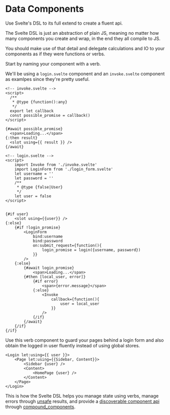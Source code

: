 # Data Components

Use Svelte's DSL to its full extend to create a fluent api.

The Svelte DSL is just an abstraction of plain JS, meaning no matter how many components you create and wrap, in the end they all compile to JS.

You should make use of that detail and delegate calculations and IO to your components as if they were functions or verbs.

Start by naming your component with a verb.

We'll be using a `login.svelte` component and an `invoke.svelte` component as examlpes since they're pretty useful.

```svelte
<!-- invoke.svelte -->
<script>
  /**
   * @type {function():any}
   */
  export let callback
  const possible_promise = callback()
</script>

{#await possible_promise}
  <span>Loading...</span>
{:then result}
  <slot using={{ result }} />
{/await}
```


```svelte
<!-- login.svelte -->
<script>
    import Invoke from './invoke.svelte'
    import LoginForm from './login_form.svelte'
    let username = ''
    let password = ''
    /**
     * @type {false|User}
     */
    let user = false
</script>


{#if user}
    <slot using={{user}} />
{:else}
    {#if !login_promise}
        <LoginForm
            bind:username
            bind:password
            on:submit_request={function(){
                login_promise = login({username, password})
            }}
        />
    {:else}
        {#await login_promise}
            <span>Loading...</span>
        {#then [local_user, error]}
            {#if error}
                <span>{error.message}</span>
            {:else}
                <Invoke
                    callback={function(){
                        user = local_user
                    }}
                />
            {/if}
        {/await}
    {/if}
{/if}
```

Use this verb component to guard your pages behind a login form and also obtain the logged in user fluently instead of using global stores.

```svelte
<Login let:using={{ user }}>
    <Page let:using={{Sidebar, Content}}>
        <Sidebar {user} />
        <Content>
            <HomePage {user} />
        </Content>
    </Page>
</Login>
```

This is how the Svelte DSL helps you manage state using verbs, manage errors through [unsafe](./unsafe.md) results, and provide a [discoverable component api](https://developers.redhat.com/articles/2022/10/06/how-make-your-apis-more-discoverable) through [compound_components](./compound_components.md).